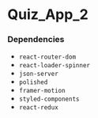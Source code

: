 # Quiz_App_2

### Dependencies

- `react-router-dom`
- `react-loader-spinner`
- `json-server`
- `polished`
- `framer-motion`
- `styled-components`
- `react-redux`
